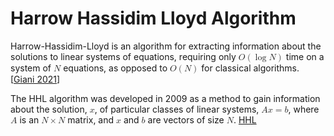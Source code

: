 # Harrow Hassidim Lloyd Algorithm

Harrow-Hassidim-Lloyd is an algorithm for extracting information about the solutions to linear systems of equations, requiring only <math><mi>O</mi><mo>(</mo><mo>log</mo><mi>N</mi><mo>)</mo></math> time on a system of <math><mi>N</mi></math> equations, as opposed to <math><mi>O</mi><mo>(</mo><mi>N</mi><mo>)</mo></math> for classical algorithms. [[Giani 2021](https://doi.org/10.1007/s42979-021-00786-3)]

The HHL algorithm was developed in 2009 as a method to gain information about the solution, <math><mi>x</mi></math>, of particular classes of linear systems, <math><mi>A</mi><mi>x</mi><mo>=</mo><mi>b</mi></math>, where <math><mi>A</mi></math> is an <math><mi>N</mi><mo>&times;</mo><mi>N</mi></math> matrix, and <math><mi>x</mi></math> and <math><mi>b</mi></math> are vectors of size <math><mi>N</mi></math>. [HHL](https://quantumcomputing.com/strangeworks/harrow-hassidim-lloyd-hhl-algorithm)